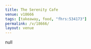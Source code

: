 ```yaml
---
title: The Serenity Cafe
venue: v18666
tags: [takeaway, food, "fhrs:534173"]
permalink: /v/18666/
layout: venue
---
```

null
